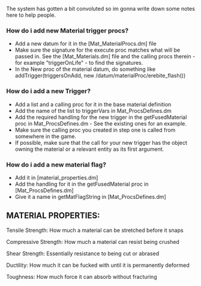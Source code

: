 The system has gotten a bit convoluted so im gonna write down some notes here to help people.

### How do i add new Material trigger procs?
- Add a new datum for it in the [Mat_MaterialProcs.dm] file
- Make sure the signature for the execute proc matches what will be passed in. See the [Mat_Materials.dm] file and the calling procs therein - for example "triggerOnLife" - to find the signatures.
- In the New proc of the material datum, do something like addTrigger(triggersOnAdd, new /datum/materialProc/erebite_flash())

### How do i add a new Trigger?
- Add a list and a calling proc for it in the base material definition
- Add the name of the list to triggerVars in Mat_ProcsDefines.dm
- Add the required handling for the new trigger in the getFusedMaterial proc in Mat_ProcsDefines.dm - See the existing ones for an example.
- Make sure the calling proc you created in step one is called from somewhere in the game.
- If possible, make sure that the call for your new trigger has the object owning the material or a relevant entity as its first argument.

### How do i add a new material flag?
- Add it in [material_properties.dm]
- Add the handling for it in the getFusedMaterial proc in [Mat_ProcsDefines.dm]
- Give it a name in getMatFlagString in [Mat_ProcsDefines.dm]

## MATERIAL PROPERTIES:
  Tensile Strength: How much a material can be stretched before it snaps

  Compressive Strength: How much a material can resist being crushed

  Shear Strength: Essentially resistance to being cut or abrased

  Ductility: How much it can be fucked with until it is permanently deformed
	
  Toughness: How much force it can absorb without fracturing
